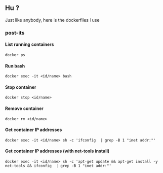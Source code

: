 ## Hu ?

Just like anybody, here is the dockerfiles I use

### post-its

#### List running containers

```
docker ps
```

#### Run bash

```
docker exec -it <id/name> bash
```

#### Stop container

```
docker stop <id/name>
```

#### Remove container

```
docker rm <id/name>
```

#### Get container IP addresses

```
docker exec -it <id/name> sh -c 'ifconfig  | grep -B 1 "inet addr:"'
```

#### Get container IP addresses (with net-tools install)

```
docker exec -it <id/name> sh -c 'apt-get update && apt-get install -y net-tools && ifconfig  | grep -B 1 "inet addr:"'
```

